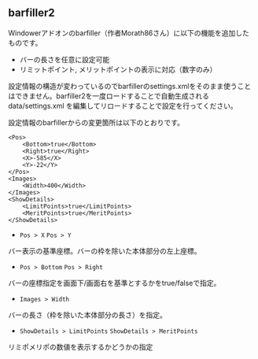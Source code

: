 ## barfiller2

Windowerアドオンのbarfiller（作者Morath86さん）に以下の機能を追加したものです。

- バーの長さを任意に設定可能
- リミットポイント, メリットポイントの表示に対応（数字のみ）

設定情報の構造が変わっているのでbarfillerのsettings.xmlをそのまま使うことはできません。barfiller2を一度ロードすることで自動生成される data/settings.xml を編集してリロードすることで設定を行ってください。

設定情報のbarfillerからの変更箇所は以下のとおりです。
```
<Pos>
    <Bottom>true</Bottom>
    <Right>true</Right>
    <X>-585</X>
    <Y>-22</Y>
</Pos>
<Images>
    <Width>400</Width>
</Images>
<ShowDetails>
    <LimitPoints>true</LimitPoints>
    <MeritPoints>true</MeritPoints>
</ShowDetails>
```

- `Pos > X` `Pos > Y`

バー表示の基準座標。バーの枠を除いた本体部分の左上座標。

- `Pos > Bottom` `Pos > Right`

バーの座標指定を画面下/画面右を基準とするかをtrue/falseで指定。

- `Images > Width`

バーの長さ（枠を除いた本体部分の長さ）を指定。

- `ShowDetails > LimitPoints` `ShowDetails > MeritPoints`

リミポメリポの数値を表示するかどうかの指定
